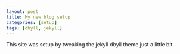 ```yaml
---
layout: post
title: My new blog setup
categories: [setup]
tags: [dbyll, jekyll]
---
```


This site was setup by tweaking the jekyll dbyll theme just a little bit.
